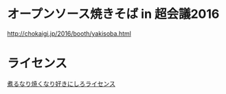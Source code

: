 # オープンソース焼きそば in 超会議2016

http://chokaigi.jp/2016/booth/yakisoba.html

# ライセンス

[煮るなり焼くなり好きにしろライセンス](http://www.kmonos.net/nysl/)
